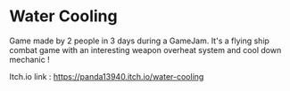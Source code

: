 # Water Cooling 

Game made by 2 people in 3 days during a GameJam.
It's a flying ship combat game with an interesting weapon overheat system and cool down mechanic !
 
Itch.io link : https://panda13940.itch.io/water-cooling

